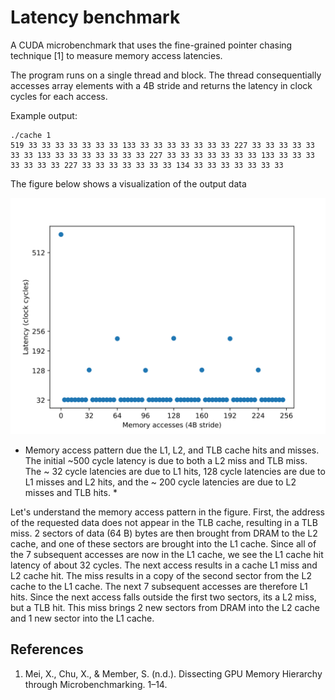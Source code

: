 # Latency benchmark
A CUDA microbenchmark that uses the fine-grained pointer chasing technique [1] to measure memory access
latencies.

The program runs on a single thread and block. The thread consequentially accesses array elements with a 4B stride
and returns the latency in clock cycles for each access.
 
Example output:
```
./cache 1
519 33 33 33 33 33 33 33 133 33 33 33 33 33 33 33 227 33 33 33 33 33 33 33 133 33 33 33 33 33 33 33 227 33 33 33 33 33 33 33 133 33 33 33 33 33 33 33 227 33 33 33 33 33 33 33 134 33 33 33 33 33 33 33
```
The figure below shows a visualization of the output data

![](latency.svg)
* Memory access pattern due the L1, L2, and TLB cache hits and misses.
The initial ~500 cycle latency is due to both a L2 miss and TLB miss. The ~ 32 cycle latencies are due to L1 hits, 
128 cycle latencies are due to L1 misses and L2 hits, and the ~ 200 cycle latencies are due to L2 misses and TLB hits. *


Let's understand the memory access pattern in the figure. First, the address of the requested data
does not appear in the TLB cache, resulting in a TLB miss. 
2 sectors of data (64 B) bytes are then brought from DRAM to the L2 cache, and one of
these sectors are brought into the L1 cache. Since all of the 7 subsequent accesses are now in the
L1 cache, we see the L1 cache hit latency of about 32 cycles. The next access results in a cache
L1 miss and L2 cache hit. The miss results in a copy of the second sector from the L2 cache to the
L1 cache. The next 7 subsequent accesses are therefore L1 hits. Since the next access falls outside
the first two sectors, its a L2 miss, but a TLB hit. This miss brings 2 new sectors from DRAM into the L2
cache and 1 new sector into the L1 cache. 


## References
1. Mei, X., Chu, X., & Member, S. (n.d.). Dissecting GPU Memory Hierarchy through Microbenchmarking. 1–14.
